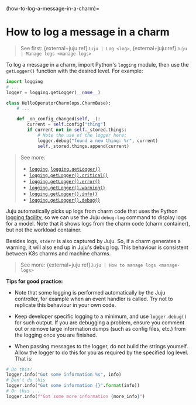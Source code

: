 (how-to-log-a-message-in-a-charm)=
# How to log a message in a charm

> See first: {external+juju:ref}`Juju | Log <log>`, {external+juju:ref}`Juju | Manage logs <manage-logs>`

<!--
> 
> - **tl;dr:** <br>
The default logging level for a Juju model is `INFO`. To see, e.g., `DEBUG` level messages,  you should change the model configuration: `juju model-config logging-config="<root>=DEBUG"`. 
-->

To log a message in a charm, import Python's `logging` module, then use the `getLogger()` function with the desired level. For example:

```python
import logging
# ...
logger = logging.getLogger(__name__)

class HelloOperatorCharm(ops.CharmBase):
    # ...

    def _on_config_changed(self, _):
        current = self.config["thing"]
        if current not in self._stored.things:
            # Note the use of the logger here:
            logger.debug("found a new thing: %r", current)
            self._stored.things.append(current)
```

> See more: 
> - [`logging`](https://docs.python.org/3/library/logging.html), [`logging.getLogger()`](https://docs.python.org/3/library/logging.html#logging.getLogger)
> - [`logging.getLogger().critical()`](https://docs.python.org/3/library/logging.html#logging.Logger.critical)
> - [`logging.getLogger().error()`](https://docs.python.org/3/library/logging.html#logging.Logger.error)
> - [`logging.getLogger().warning()`](https://docs.python.org/3/library/logging.html#logging.Logger.warning)
> - [`logging.getLogger().info()`](https://docs.python.org/3/library/logging.html#logging.Logger.info)
> - [`logging.getLogger().debug()`](https://docs.python.org/3/library/logging.html#logging.Logger.debug)

Juju automatically picks up logs from charm code that uses the Python [logging facility](https://docs.python.org/3/library/logging.html), so we can use the Juju `debug-log` command to display logs for a model. Note that it shows logs from the charm code (charm container), but not the workload container.

Besides logs, `stderr` is also captured by Juju. So, if a charm generates a warning, it will also end up in Juju's debug log. This behaviour is consistent between K8s charms and machine charms.

> See more: {external+juju:ref}`Juju | How to manage logs <manage-logs>`

**Tips for good practice:**

- Note that some logging is performed automatically by the Juju controller, for example when an event handler is called. Try not to replicate this behaviour in your own code. 

-  Keep developer specific logging to a minimum, and use `logger.debug()` for such output. If you are debugging a problem, ensure you comment out or remove large information dumps (such as config files, etc.) from the logging once you are finished.

- When passing messages to the logger, do not build the strings yourself. Allow the logger to do this for you as required by the specified log level. That is:

<!--
| DON'T &#10060; | DO :white_check_mark: | 
|-|-|
| `logger.info("Got some information {}".format(info))`| `logger.info("Got some information %s", info)` |
|`logger.info(f"Got some more information {more_info}")`| |
-->

```python
# Do this!
logger.info("Got some information %s", info)
# Don't do this
logger.info("Got some information {}".format(info))
# Or this ...
logger.info(f"Got some more information {more_info}")
```
